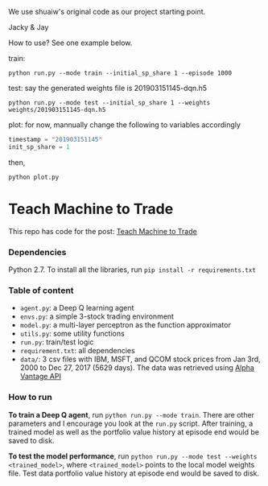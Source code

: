 We use shuaiw's original code as our project starting point.

Jacky & Jay

How to use? See one example below.

train:
```
python run.py --mode train --initial_sp_share 1 --episode 1000
```

test: say the generated weights file is 201903151145-dqn.h5
```
python run.py --mode test --initial_sp_share 1 --weights weights/201903151145-dqn.h5
```

plot: for now, mannually change the following to variables accordingly
```python
timestamp = "201903151145"
init_sp_share = 1
```
then, 
```
python plot.py
```

# Teach Machine to Trade

This repo has code for the post: [Teach Machine to Trade](https://shuaiw.github.io/2018/02/11/teach-machine-to-trade.html)

### Dependencies

Python 2.7. To install all the libraries, run `pip install -r requirements.txt`


### Table of content

* `agent.py`: a Deep Q learning agent
* `envs.py`: a simple 3-stock trading environment
* `model.py`: a multi-layer perceptron as the function approximator
* `utils.py`: some utility functions
* `run.py`: train/test logic
* `requirement.txt`: all dependencies
* `data/`: 3 csv files with IBM, MSFT, and QCOM stock prices from Jan 3rd, 2000 to Dec 27, 2017 (5629 days). The data was retrieved using [Alpha Vantage API](https://www.alphavantage.co/)


### How to run

**To train a Deep Q agent**, run `python run.py --mode train`. There are other parameters and I encourage you look at the `run.py` script. After training, a trained model as well as the portfolio value history at episode end would be saved to disk.

**To test the model performance**, run `python run.py --mode test --weights <trained_model>`, where `<trained_model>` points to the local model weights file. Test data portfolio value history at episode end would be saved to disk.
